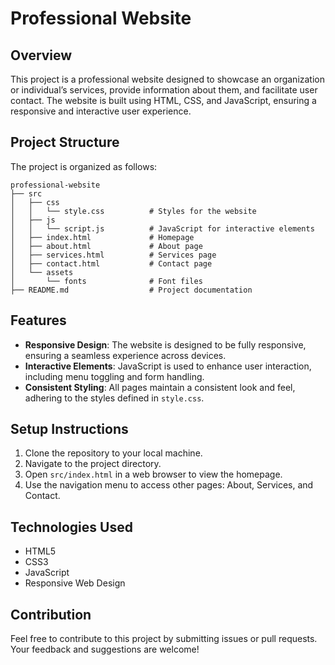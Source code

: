 # Professional Website

## Overview
This project is a professional website designed to showcase an organization or individual’s services, provide information about them, and facilitate user contact. The website is built using HTML, CSS, and JavaScript, ensuring a responsive and interactive user experience.

## Project Structure
The project is organized as follows:

```
professional-website
├── src
│   ├── css
│   │   └── style.css          # Styles for the website
│   ├── js
│   │   └── script.js          # JavaScript for interactive elements
│   ├── index.html             # Homepage
│   ├── about.html             # About page
│   ├── services.html          # Services page
│   ├── contact.html           # Contact page
│   └── assets
│       └── fonts              # Font files
├── README.md                  # Project documentation
```

## Features
- **Responsive Design**: The website is designed to be fully responsive, ensuring a seamless experience across devices.
- **Interactive Elements**: JavaScript is used to enhance user interaction, including menu toggling and form handling.
- **Consistent Styling**: All pages maintain a consistent look and feel, adhering to the styles defined in `style.css`.

## Setup Instructions
1. Clone the repository to your local machine.
2. Navigate to the project directory.
3. Open `src/index.html` in a web browser to view the homepage.
4. Use the navigation menu to access other pages: About, Services, and Contact.

## Technologies Used
- HTML5
- CSS3
- JavaScript
- Responsive Web Design

## Contribution
Feel free to contribute to this project by submitting issues or pull requests. Your feedback and suggestions are welcome!